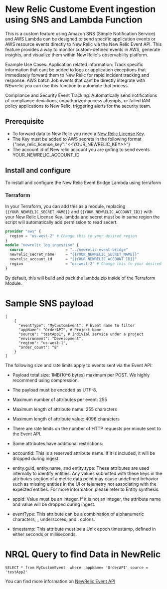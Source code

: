 # New Relic Custome Event ingestion using SNS and Lambda Function

This is a custom feature using Amazon SNS (Simple Notification Service) and AWS Lambda can be designed to send specific application events or AWS resource events directly to New Relic via the New Relic Event API. This feature provides a way to monitor custom-defined events in AWS, generate insights, and visualize them within New Relic's observability platform.

Example Use Cases:
Application related information: Track specific information that cant be added to logs  or application exceptions that immediately forward them to New Relic for rapid incident tracking and response.
AWS batch Job events that cant be directly integrate with NEwrelic you can use this function to automate that pricess. 

Compliance and Security Event Tracking: Automatically send notifications of compliance deviations, unauthorized access attempts, or failed IAM policy applications to New Relic, triggering alerts for the security team.
 

## Prerequisite

* To forward data to New Relic you need a [New Relic License Key](https://docs.newrelic.com/docs/accounts/install-new-relic/account-setup/license-key).
* The Key must be added to AWS secrets in the following format
    {"new_relic_license_key":"<<YOUR_NEWRELIC_KEY>>"}
* The account id of New relic account you are gofing to send events YOUR_NEWRELIC_ACCOUNT_ID


## Install and configure

To install and configure the New Relic Event Bridge Lambda using terraform


### Terraform

In your Terraform, you can add this as a module, replacing `{{YOUR_NEWRELIC_SECRET_NAME}}` and `{{YOUR_NEWRELIC_ACCOUNT_ID}}` with your New Relic License Key. lambda and secret must be in same region the script will automatically add permission to read secert.

```terraform
provider "aws" {
  region = "us-west-2" # Change this to your desired region
}
module "newrelic_log_ingestion" {
  source                   = "../newrelic-event-bridge"
  newrelic_secret_name     = "{{YOUR_NEWRELIC_SECRET_NAME}}"
  newrelic_account_id      = "{{YOUR_NEWRELIC_ACCOUNT_ID}}"
  region                   = "us-west-2" # Change this to your desired region
}
```

By default, this will build and pack the lambda zip inside of the Terraform Module. 

# Sample SNS payload


```
[
    {
      "eventType": "MyCustomEvent", # Event name to filter 
      "appName": "OrderAPI", # Project Name
      "source": "testApp1", # Indivial service under a project
      "environment": "Development",
      "region": "us-west-1",
      "order_count": "8" 
    } 
]
```
The following size and rate limits apply to events sent via the Event API:

* Payload total size: 1MB(10^6 bytes) maximum per POST. We highly recommend using compression.

* The payload must be encoded as UTF-8.

* Maximum number of attributes per event: 255

* Maximum length of attribute name: 255 characters

* Maximum length of attribute value: 4096 characters

* There are rate limits on the number of HTTP requests per minute sent to the Event API.

* Some attributes have additional restrictions:

* accountId: This is a reserved attribute name. If it is included, it will be dropped during ingest.

* entity.guid, entity.name, and entity.type: These attributes are used internally to identify entities. Any values submitted with these keys in the attributes section of a metric data point may cause undefined behavior such as missing entities in the UI or telemetry not associating with the expected entities. For more information please refer to Entity synthesis.

* appId: Value must be an integer. If it is not an integer, the attribute name and value will be dropped during ingest.

* eventType: This attribute can be a combination of alphanumeric characters, _ underscores, and : colons.

* timestamp: This attribute must be a Unix epoch timestamp, defined in either seconds or milliseconds. 



# NRQL Query to find Data in NewRelic


``` SELECT * from MyCustomEvent  where  appName= 'OrderAPI' source = 'testApp2'   ```

You can find more information on [NewRelic Event API](https://docs.newrelic.com/docs/data-apis/ingest-apis/event-api/introduction-event-api/)